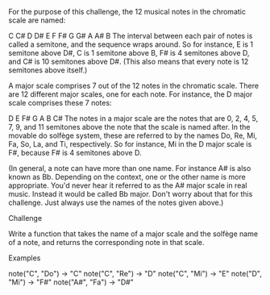 For the purpose of this challenge, the 12 musical notes in the chromatic scale are named:

C  C#  D  D#  E  F  F#  G  G#  A  A#  B
The interval between each pair of notes is called a semitone, and the sequence wraps around. So for instance, E is 1 semitone above D#, C is 1 semitone above B, F# is 4 semitones above D, and C# is 10 semitones above D#. (This also means that every note is 12 semitones above itself.)

A major scale comprises 7 out of the 12 notes in the chromatic scale. There are 12 different major scales, one for each note. For instance, the D major scale comprises these 7 notes:

D  E  F#  G  A  B  C#
The notes in a major scale are the notes that are 0, 2, 4, 5, 7, 9, and 11 semitones above the note that the scale is named after. In the movable do solfège system, these are referred to by the names Do, Re, Mi, Fa, So, La, and Ti, respectively. So for instance, Mi in the D major scale is F#, because F# is 4 semitones above D.

(In general, a note can have more than one name. For instance A# is also known as Bb. Depending on the context, one or the other name is more appropriate. You'd never hear it referred to as the A# major scale in real music. Instead it would be called Bb major. Don't worry about that for this challenge. Just always use the names of the notes given above.)

Challenge

Write a function that takes the name of a major scale and the solfège name of a note, and returns the corresponding note in that scale.

Examples

note("C", "Do") -> "C"
note("C", "Re") -> "D"
note("C", "Mi") -> "E"
note("D", "Mi") -> "F#"
note("A#", "Fa") -> "D#"

